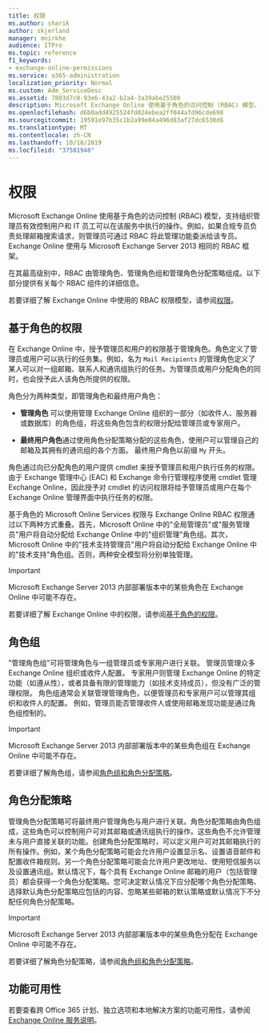 ```yaml
---
title: 权限
ms.author: sharik
author: skjerland
manager: mnirkhe
audience: ITPro
ms.topic: reference
f1_keywords:
- exchange-online-permissions
ms.service: o365-administration
localization_priority: Normal
ms.custom: Adm_ServiceDesc
ms.assetid: 7803d7c0-93e6-43a2-b2a4-3a39abe25500
description: Microsoft Exchange Online 使用基于角色的访问控制 (RBAC) 模型，支持组织管理员有效控制用户和 IT 员工可以在该服务中执行的操作。例如，如果合规专员负责处理邮箱搜索请求，则管理员可通过 RBAC 将此管理功能委派给该专员。Exchange Online 使用与 Microsoft Exchange Server 2013 相同的 RBAC 框架。
ms.openlocfilehash: d6b0add4925524fd024ebea2ff044afd96cde698
ms.sourcegitcommit: 19591e97b35c1b2a99e04a496d83af27dc6530d6
ms.translationtype: MT
ms.contentlocale: zh-CN
ms.lasthandoff: 10/18/2019
ms.locfileid: "37581948"
---
```

# <a name="permissions"></a>权限

Microsoft Exchange Online 使用基于角色的访问控制 (RBAC) 模型，支持组织管理员有效控制用户和 IT 员工可以在该服务中执行的操作。例如，如果合规专员负责处理邮箱搜索请求，则管理员可通过 RBAC 将此管理功能委派给该专员。Exchange Online 使用与 Microsoft Exchange Server 2013 相同的 RBAC 框架。 
  
在其最高级别中，RBAC 由管理角色、管理角色组和管理角色分配策略组成。以下部分提供有关每个 RBAC 组件的详细信息。
  
若要详细了解 Exchange Online 中使用的 RBAC 权限模型，请参阅[权限](https://go.microsoft.com/fwlink/p/?LinkId=271935)。
  
## <a name="role-based-permissions"></a>基于角色的权限

在 Exchange Online 中，授予管理员和用户的权限基于管理角色。角色定义了管理员或用户可以执行的任务集。例如，名为  `Mail Recipients` 的管理角色定义了某人可以对一组邮箱、联系人和通讯组执行的任务。为管理员或用户分配角色的同时，也会授予此人该角色所提供的权限。 
  
角色分为两种类型，即管理角色和最终用户角色：
  
- **管理角色** 可以使用管理 Exchange Online 组织的一部分（如收件人、服务器或数据库）的角色组，将这些角色包含的权限分配给管理员或专家用户。 
    
- **最终用户角色**通过使用角色分配策略分配的这些角色，使用户可以管理自己的邮箱及其拥有的通讯组的各个方面。 最终用户角色以前缀  `My` 开头。
    
角色通过向已分配角色的用户提供 cmdlet 来授予管理员和用户执行任务的权限。由于 Exchange 管理中心 (EAC) 和 Exchange 命令行管理程序使用 cmdlet 管理 Exchange Online，因此授予对 cmdlet 的访问权限将给予管理员或用户在每个 Exchange Online 管理界面中执行任务的权限。
  
基于角色的 Microsoft Online Services 权限与 Exchange Online RBAC 权限通过以下两种方式重叠。首先，Microsoft Online 中的"全局管理员"或"服务管理员"用户将自动分配给 Exchange Online 中的"组织管理"角色组。其次，Microsoft Online 中的"技术支持管理员"用户将自动分配给 Exchange Online 中的"技术支持"角色组。否则，两种安全模型将分别单独管理。
  
> [!IMPORTANT]
> Microsoft Exchange Server 2013 内部部署版本中的某些角色在 Exchange Online 中可能不存在。 
  
若要详细了解 Exchange Online 中的权限，请参阅[基于角色的权限](https://go.microsoft.com/fwlink/p/?LinkId=271936)。
  
## <a name="role-groups"></a>角色组

"管理角色组"可将管理角色与一组管理员或专家用户进行关联。 管理员管理众多 Exchange Online 组织或收件人配置。 专家用户则管理 Exchange Online 的特定功能（如遵从性），或者具备有限的管理能力（如技术支持成员），但没有广泛的管理权限。 角色组通常会关联管理管理角色，以便管理员和专家用户可以管理其组织和收件人的配置。 例如，管理员能否管理收件人或使用邮箱发现功能是通过角色组控制的。 
  
> [!IMPORTANT]
> Microsoft Exchange Server 2013 内部部署版本中的某些角色组在 Exchange Online 中可能不存在。 
  
若要详细了解角色组，请参阅[角色组和角色分配策略](https://go.microsoft.com/fwlink/p/?LinkId=271937)。
  
## <a name="role-assignment-policies"></a>角色分配策略

管理角色分配策略可将最终用户管理角色与用户进行关联。角色分配策略由角色组成，这些角色可以控制用户可对其邮箱或通讯组执行的操作。这些角色不允许管理未与用户直接关联的功能。创建角色分配策略时，可以定义用户可对其邮箱执行的所有操作。例如，某个角色分配策略可能会允许用户设置显示名、设置语音邮件和配置收件箱规则。另一个角色分配策略可能会允许用户更改地址、使用短信服务以及设置通讯组。默认情况下，每个具有 Exchange Online 邮箱的用户（包括管理员）都会获得一个角色分配策略。您可决定默认情况下应分配哪个角色分配策略、选择默认角色分配策略应包括的内容、忽略某些邮箱的默认策略或默认情况下不分配任何角色分配策略。
  
> [!IMPORTANT]
> Microsoft Exchange Server 2013 内部部署版本中的某些角色分配在 Exchange Online 中可能不存在。 
  
若要详细了解角色分配策略，请参阅[角色组和角色分配策略](https://go.microsoft.com/fwlink/p/?LinkId=271937)。
  
## <a name="feature-availability"></a>功能可用性

若要查看跨 Office 365 计划、独立选项和本地解决方案的功能可用性，请参阅[Exchange Online 服务说明](exchange-online-service-description.md)。
  

